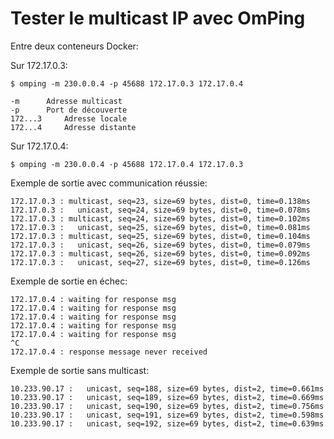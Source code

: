 # Tester le multicast IP avec OmPing

Entre deux conteneurs Docker:

Sur 172.17.0.3:

    $ omping -m 230.0.0.4 -p 45688 172.17.0.3 172.17.0.4

    -m 		Adresse multicast
    -p 		Port de découverte
    172...3 	Adresse locale
    172...4 	Adresse distante

Sur 172.17.0.4:
    
    $ omping -m 230.0.0.4 -p 45688 172.17.0.4 172.17.0.3
    
Exemple de sortie avec communication réussie:

	172.17.0.3 : multicast, seq=23, size=69 bytes, dist=0, time=0.138ms
	172.17.0.3 :   unicast, seq=24, size=69 bytes, dist=0, time=0.078ms
	172.17.0.3 : multicast, seq=24, size=69 bytes, dist=0, time=0.102ms
	172.17.0.3 :   unicast, seq=25, size=69 bytes, dist=0, time=0.081ms
	172.17.0.3 : multicast, seq=25, size=69 bytes, dist=0, time=0.104ms
	172.17.0.3 :   unicast, seq=26, size=69 bytes, dist=0, time=0.079ms
	172.17.0.3 : multicast, seq=26, size=69 bytes, dist=0, time=0.092ms
	172.17.0.3 :   unicast, seq=27, size=69 bytes, dist=0, time=0.126ms

Exemple de sortie en échec:

	172.17.0.4 : waiting for response msg
	172.17.0.4 : waiting for response msg
	172.17.0.4 : waiting for response msg
	172.17.0.4 : waiting for response msg
	172.17.0.4 : waiting for response msg
	^C
	172.17.0.4 : response message never received

Exemple de sortie sans multicast:

	10.233.90.17 :   unicast, seq=188, size=69 bytes, dist=2, time=0.661ms
	10.233.90.17 :   unicast, seq=189, size=69 bytes, dist=2, time=0.669ms
	10.233.90.17 :   unicast, seq=190, size=69 bytes, dist=2, time=0.756ms
	10.233.90.17 :   unicast, seq=191, size=69 bytes, dist=2, time=0.598ms
	10.233.90.17 :   unicast, seq=192, size=69 bytes, dist=2, time=0.639ms

